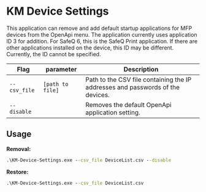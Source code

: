 # KM Device Settings

This application can remove and add default startup applications for MFP devices from the OpenApi menu. The application currently uses application ID 3 for addition. For SafeQ 6, this is the SafeQ Print application. If there are other applications installed on the device, this ID may be different. Currently, the ID cannot be specified.

| Flag        | parameter       | Description                                                                    |
|-------------|-----------------|--------------------------------------------------------------------------------|
| `--csv_file`| `[path to file]`| Path to the CSV file containing the IP addresses and passwords of the devices. |
| `--disable` |                 | Removes the default OpenApi application setting.                               |

## Usage

**Removal:**

````cmd
.\KM-Device-Settings.exe --csv_file DeviceList.csv --disable
````

**Restore:**

````cmd
.\KM-Device-Settings.exe --csv_file DeviceList.csv
````
